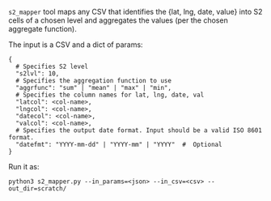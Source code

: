 `s2_mapper` tool maps any CSV that identifies the {lat, lng, date, value} into
S2 cells of a chosen level and aggregates the values (per the chosen aggregate
function).

The input is a CSV and a dict of params:

```
{
  # Specifies S2 level
  "s2lvl": 10,
  # Specifies the aggregation function to use
  "aggrfunc": "sum" | "mean" | "max" | "min",
  # Specifies the column names for lat, lng, date, val
  "latcol": <col-name>,
  "lngcol": <col-name>,
  "datecol": <col-name>,
  "valcol": <col-name>,
  # Specifies the output date format. Input should be a valid ISO 8601 format.
  "datefmt": "YYYY-mm-dd" | "YYYY-mm" | "YYYY"  #  Optional
}
```

Run it as:

```
python3 s2_mapper.py --in_params=<json> --in_csv=<csv> --out_dir=scratch/
